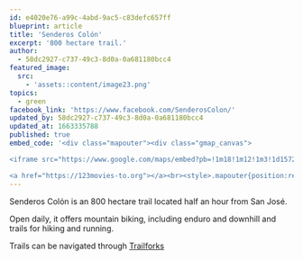 ```yaml
---
id: e4020e76-a99c-4abd-9ac5-c83defc657ff
blueprint: article
title: 'Senderos Colón'
excerpt: '800 hectare trail.'
author:
  - 58dc2927-c737-49c3-8d0a-0a681180bcc4
featured_image:
  src:
    - 'assets::content/image23.png'
topics:
  - green
facebook_link: 'https://www.facebook.com/SenderosColon/'
updated_by: 58dc2927-c737-49c3-8d0a-0a681180bcc4
updated_at: 1663335788
published: true
embed_code: '<div class="mapouter"><div class="gmap_canvas">

<iframe src="https://www.google.com/maps/embed?pb=!1m18!1m12!1m3!1d15721.432561738637!2d-84.2567395161067!3d9.904099987225178!2m3!1f0!2f0!3f0!3m2!1i1024!2i768!4f13.1!3m3!1m2!1s0x8fa0ff0cc4fd1f1f%3A0x80da004773086e88!2sSenderos%20Col%C3%B3n!5e0!3m2!1ses!2sus!4v1663954833128!5m2!1ses!2sus" width="1400" height="300" style="border:0;" allowfullscreen="" loading="lazy" referrerpolicy="no-referrer-when-downgrade"></iframe>

<a href="https://123movies-to.org"></a><br><style>.mapouter{position:relative;text-align:right;height:500px;width:1200px;}</style><style>.gmap_canvas {overflow:hidden;background:none!important;height:500px;width:1200px;}</style></div></div>'
---
```

Senderos Colón is an 800 hectare trail located half an hour from San José. 

Open daily, it offers mountain biking, including enduro and downhill and trails for hiking and running. 

Trails can be navigated through [Trailforks](https://www.trailforks.com/region/los-senderos-de-colon/?fbclid=IwAR36fKp_HyDPC_Xw5QR_IMIVv61GnjpMKl3Vb9ZKsks6AIl2T0lm5ZcUABA)